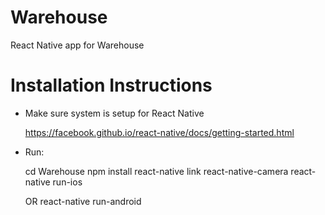 # Warehouse
React Native app for Warehouse

Installation Instructions
==========================
 - Make sure system is setup for React Native
   
   https://facebook.github.io/react-native/docs/getting-started.html
 
 - Run:

    cd Warehouse
    npm install
    react-native link react-native-camera
    react-native run-ios
    
    OR
    react-native run-android